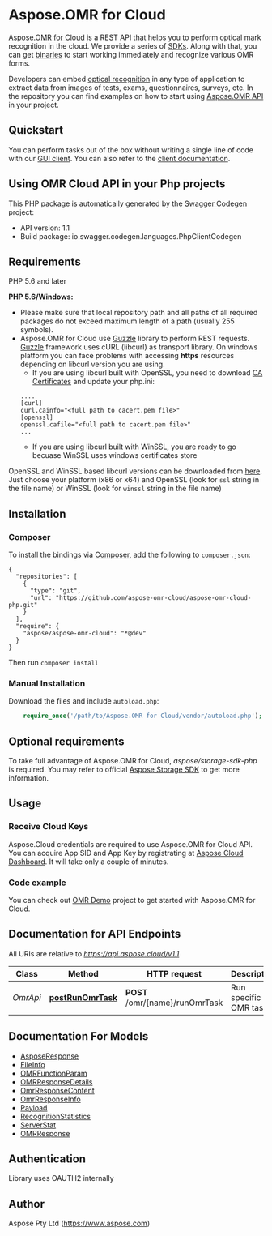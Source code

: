 # Aspose.OMR for Cloud

[Aspose.OMR for Cloud](https://products.aspose.cloud/omr/cloud) is a REST API that helps you to perform optical mark recognition in the cloud. We provide a series of [SDKs](https://github.com/aspose-omr-cloud). Along with that, you can get [binaries](https://github.com/aspose-omr-cloud/aspose-omr-cloud-dotnet/releases) to start working immediately and recognize various OMR forms.

Developers can embed [optical recognition](https://en.wikipedia.org/wiki/Optical_mark_recognition) in any type of application to extract data from images of tests, exams, questionnaires, surveys, etc. In the repository you can find examples on how to start using [Aspose.OMR API](https://docs.aspose.cloud/display/omrcloud/OMR+API+Specification) in your project.

## Quickstart

You can perform tasks out of the box without writing a single line of code with our [GUI client](https://github.com/aspose-omr-cloud/aspose-omr-cloud-dotnet/releases). You can also refer to the [client documentation](https://docs.aspose.cloud/display/omrcloud/Aspose.OMR.Client+Application).

## Using OMR Cloud API in your Php projects

This PHP package is automatically generated by the [Swagger Codegen](https://github.com/swagger-api/swagger-codegen) project:

- API version: 1.1
- Build package: io.swagger.codegen.languages.PhpClientCodegen

## Requirements

PHP 5.6 and later

**PHP 5.6/Windows:** 
 - Please make sure that local repository path and all paths of all required packages do not exceed maximum length of a path (usually 255 symbols).
 - Aspose.OMR for Cloud use [Guzzle](http://guzzle3.readthedocs.io/getting-started/overview.html) library to perform REST requests. [Guzzle](http://guzzle3.readthedocs.io/getting-started/overview.html) framework uses cURL (libcurl) as transport library. On windows platform you can face problems with accessing **https** resources depending on libcurl version you are using.
   * If you are using libcurl built with OpenSSL, you need to download [CA Certificates](https://curl.haxx.se/docs/caextract.html) and update your php.ini:
   ```
   ....
   [curl]
   curl.cainfo="<full path to cacert.pem file>"
   [openssl]
   openssl.cafile="<full path to cacert.pem file>"
   ...
   ```
   * If you are using libcurl built with WinSSL, you are ready to go becuase WinSSL uses windows certificates store
   
OpenSSL and WinSSL based libcurl versions can be downloaded from [here](https://curl.haxx.se/gknw.net/7.40.0/). Just choose your platform (x86 or x64) and OpenSSL (look for `ssl` string in the file name) or WinSSL (look for `winssl` string in the file name)
 
## Installation
### Composer

To install the bindings via [Composer](http://getcomposer.org/), add the following to `composer.json`:

```
{
  "repositories": [
    {
      "type": "git",
      "url": "https://github.com/aspose-omr-cloud/aspose-omr-cloud-php.git"
    }
  ],
  "require": {
    "aspose/aspose-omr-cloud": "*@dev"
  }
}
```

Then run `composer install`

### Manual Installation

Download the files and include `autoload.php`:

```php
    require_once('/path/to/Aspose.OMR for Cloud/vendor/autoload.php');
```

## Optional requirements

To take full advantage of Aspose.OMR for Cloud, _aspose/storage-sdk-php_ is required. You may refer to official [Aspose Storage SDK](https://github.com/aspose-storage-cloud/aspose-storage-cloud-php) to get more information.

## Usage

### Receive Cloud Keys
Aspose.Cloud credentials are required to use Aspose.OMR for Cloud API. You can acquire App SID and App Key by registrating at [Aspose Cloud Dashboard](https://dashboard.aspose.cloud). It will take only a couple of minutes.

### Code example
You can check out [OMR Demo](demo) project to get started with Aspose.OMR for Cloud.

## Documentation for API Endpoints

All URIs are relative to *https://api.aspose.cloud/v1.1*

Class | Method | HTTP request | Description
------------ | ------------- | ------------- | -------------
*OmrApi* | [**postRunOmrTask**](docs/Api/OmrApi.md#postrunomrtask) | **POST** /omr/{name}/runOmrTask | Run specific OMR task


## Documentation For Models

 - [AsposeResponse](docs/Model/AsposeResponse.md)
 - [FileInfo](docs/Model/FileInfo.md)
 - [OMRFunctionParam](docs/Model/OMRFunctionParam.md)
 - [OMRResponseDetails](docs/Model/OMRResponseDetails.md)
 - [OmrResponseContent](docs/Model/OmrResponseContent.md)
 - [OmrResponseInfo](docs/Model/OmrResponseInfo.md)
 - [Payload](docs/Model/Payload.md)
 - [RecognitionStatistics](docs/Model/RecognitionStatistics.md)
 - [ServerStat](docs/Model/ServerStat.md)
 - [OMRResponse](docs/Model/OMRResponse.md)


## Authentication

Library uses OAUTH2 internally

## Author

Aspose Pty Ltd (https://www.aspose.com)




